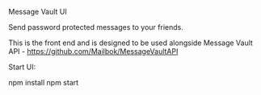 Message Vault UI

Send password protected messages to your friends.

This is the front end and is designed to be used alongside Message Vault API - https://github.com/Mailbok/MessageVaultAPI

Start UI:

npm install
npm start